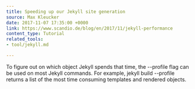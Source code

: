 ```yaml
---
title: Speeding up our Jekyll site generation
source: Max Kleucker
date: 2017-11-07 17:35:00 +0000
link: https://www.scandio.de/blog/en/2017/11/jekyll-performance
content_type: Tutorial
related_tools:
- tool/jekyll.md

---
```

To figure out on which object Jekyll spends that time, the --profile flag can be used on most Jekyll commands. For example, jekyll build --profile returns a list of the most time consuming templates and rendered objects.





